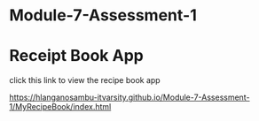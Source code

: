 # Module-7-Assessment-1

# Receipt Book App

click this link to view the recipe book app

https://hlanganosambu-itvarsity.github.io/Module-7-Assessment-1/MyRecipeBook/index.html
